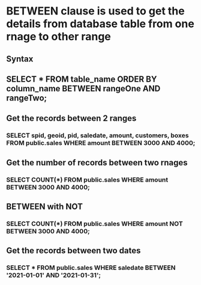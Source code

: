 # BETWEEN clause is used to get the details from database table from one rnage to other range

## Syntax

## SELECT \* FROM table_name ORDER BY column_name BETWEEN rangeOne AND rangeTwo;

## Get the records between 2 ranges

### SELECT spid, geoid, pid, saledate, amount, customers, boxes FROM public.sales WHERE amount BETWEEN 3000 AND 4000;

## Get the number of records between two rnages

### SELECT COUNT(\*) FROM public.sales WHERE amount BETWEEN 3000 AND 4000;

## BETWEEN with NOT

### SELECT COUNT(\*) FROM public.sales WHERE amount NOT BETWEEN 3000 AND 4000;

## Get the records between two dates

### SELECT \* FROM public.sales WHERE saledate BETWEEN '2021-01-01' AND '2021-01-31';

